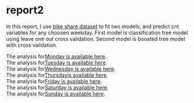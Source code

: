 # report2

In this report, I use [bike share dataset](https://archive.ics.uci.edu/ml/datasets/Bike+Sharing+Dataset) to fit two models, and predict cnt variables for any choosen weekday.
First model is classification tree model using leave one out cross validation. Second model is boosted tree model with cross validation. 


The analysis for[Monday is available here](1.md).  
The analysis for[Tuesday is available here](2.md).  
The analysis for[Wednesday is available here](3.md).  
The analysis for[Thursdayis available here](4.md).  
The analysis for[Friday is available here](5.md).  
The analysis for[Saturday is available here](6.md).  
The analysis for[Sunday is available here](0.md).  



